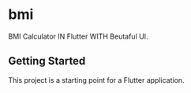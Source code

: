 # bmi

BMI Calculator IN Flutter WITH Beutaful UI.

## Getting Started

This project is a starting point for a Flutter application.

